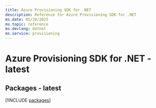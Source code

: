 ```yaml
---
title: Azure Provisioning SDK for .NET
description: Reference for Azure Provisioning SDK for .NET
ms.date: 05/20/2025
ms.topic: reference
ms.devlang: dotnet
ms.service: provisioning
---
```

# Azure Provisioning SDK for .NET - latest
## Packages - latest
[!INCLUDE [packages](provisioning-index.md)]